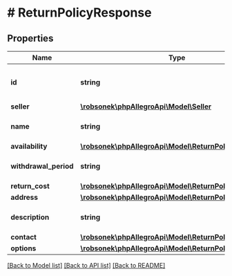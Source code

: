 # # ReturnPolicyResponse

## Properties

Name | Type | Description | Notes
------------ | ------------- | ------------- | -------------
**id** | **string** | The ID of the return policy definition. | [optional]
**seller** | [**\robsonek\phpAllegroApi\Model\Seller**](Seller.md) |  | [optional]
**name** | **string** | Return policy name. |
**availability** | [**\robsonek\phpAllegroApi\Model\ReturnPolicyAvailability**](ReturnPolicyAvailability.md) |  |
**withdrawal_period** | **string** | Period in ISO 8601 format. | [optional]
**return_cost** | [**\robsonek\phpAllegroApi\Model\ReturnPolicyReturnCost**](ReturnPolicyReturnCost.md) |  |
**address** | [**\robsonek\phpAllegroApi\Model\ReturnPolicyAddress**](ReturnPolicyAddress.md) |  |
**description** | **string** | Return policy description. | [optional]
**contact** | [**\robsonek\phpAllegroApi\Model\ReturnPolicyContact**](ReturnPolicyContact.md) |  | [optional]
**options** | [**\robsonek\phpAllegroApi\Model\ReturnPolicyOptions**](ReturnPolicyOptions.md) |  | [optional]

[[Back to Model list]](../../README.md#models) [[Back to API list]](../../README.md#endpoints) [[Back to README]](../../README.md)
